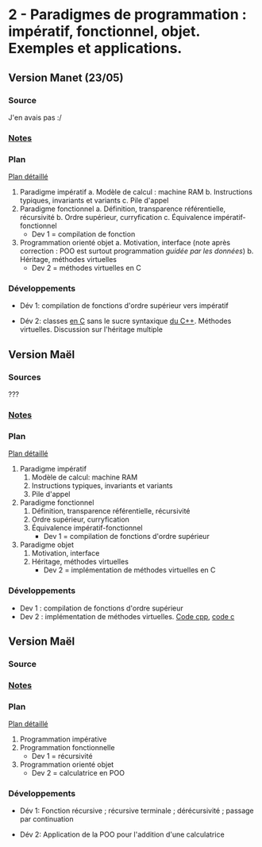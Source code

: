 # 2 - Paradigmes de programmation : impératif, fonctionnel, objet. Exemples et applications. #

## Version Manet (23/05) ##

### Source ###

J'en avais pas :/

### [Notes](manet/notesHM.md) ###

### Plan ###

[Plan détaillé](manet/planHM.pdf)

1. Paradigme impératif
  a. Modèle de calcul : machine RAM
  b. Instructions typiques, invariants et variants
  c. Pile d'appel
2. Paradigme fonctionnel
  a. Définition, transparence référentielle, récursivité
  b. Ordre supérieur, curryfication
  c. Équivalence impératif-fonctionnel
    * Dev 1 = compilation de fonction
3. Programmation orienté objet
  a. Motivation, interface
    (note après correction : POO est surtout programmation *guidée par les données*)
  b. Héritage, méthodes virtuelles
    * Dev 2 = méthodes virtuelles en C


### Développements ###

- Dév 1: compilation de fonctions d'ordre supérieur vers impératif

- Dév 2: classes [en C](manet/classes.c) sans le sucre syntaxique [du C++](manet/classes.cpp). Méthodes virtuelles. Discussion sur l'héritage multiple

## Version Maël ##

### Sources ###

???

### [Notes](notesHM.md) ###

### Plan ###

[Plan détaillé](planHM.pdf)

1. Paradigme impératif
   1. Modèle de calcul: machine RAM
   2. Instructions typiques, invariants et variants
   3. Pile d'appel
2. Paradigme fonctionnel
   1. Définition, transparence référentielle, récursivité
   2. Ordre supérieur, curryfication
   3. Équivalence impératif-fonctionnel
	  * Dev 1 = compilation de fonctions d'ordre supérieur
3. Paradigme objet
   1. Motivation, interface
   2. Héritage, méthodes virtuelles
	  * Dev 2 = implémentation de méthodes virtuelles en C

### Développements ###

- Dev 1 : compilation de fonctions d'ordre supérieur
- Dev 2 : implémentation de méthodes virtuelles. [Code cpp](HM-classes.cpp), [code c](HM-classes.c)

## Version Maël ##

### Source ###



### [Notes](notesMJ.md) ###


### Plan ###

[Plan détaillé](planMJ.pdf)

1. Programmation impérative
2. Programmation fonctionnelle
   * Dev 1 = récursivité
3. Programmation orienté objet
   * Dev 2 = calculatrice en POO


### Développements ###

- Dév 1: Fonction récursive ; récursive terminale ; dérécursivité ; passage par continuation

- Dév 2: Application de la POO pour l'addition d'une calculatrice
